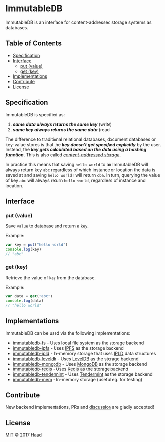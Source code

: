 # ImmutableDB

ImmutableDB is an interface for content-addressed storage systems as databases.

## Table of Contents
- [Specification](#specification)
- [Interface](#interface)
  * [put (value)](#put--value-)
  * [get (key)](#get--key-)
- [Implementations](#implementations)
- [Contribute](#contribute)
- [License](#License)

## Specification

ImmutableDB is specified as:
1. ***same data always returns the same key*** (write)
2. ***same key always returns the same data*** (read)

The difference to traditional relational databases, document databases or key-value stores is that the ***key doesn't get specified explicitly*** by the user. Instead, the ***key gets calculated based on the data using a hashing function***. This is also called *[content-addressed storage](https://en.wikipedia.org/wiki/Content-addressable_storage)*.

In practice this means that saving `hello world` to an ImmutableDB will always return key `abc` regardless of which instance or location the data is saved at and saving `hello world!` will return `cba`. In turn, querying the value of key `abc` will always return `hello world`, regardless of instance and location. 

## Interface

### put (value)

Save `value` to database and return a `key`.

Example:
```js
var key = put("hello world")
console.log(key)
// "abc"
```

### get (key)

Retrieve the value of `key` from the database.

Example:
```js
var data = get("abc")
console.log(data)
// "hello world"
```

## Implementations

ImmutableDB can be used via the following implementations:
- [immutabledb-fs](https://github.com/haadcode/immutabledb/blob/master/src/immutabledb-fs.js) - Uses local file system as the storage backend
- [immutabledb-ipfs](https://github.com/haadcode/immutabledb/blob/master/src/immutabledb-ipfs.js) - Uses [IPFS](https://ipfs.io) as the storage backend
- [immutabledb-ipld](https://github.com/haadcode/immutabledb/blob/master/src/immutabledb-ipld.js) - In-memory storage that uses [IPLD](https://ipld.io/) data structures
- [immutabledb-leveldb](https://github.com/haadcode/immutabledb/blob/master/src/immutabledb-leveldb.js) - Uses [LevelDB]() as the storage backend
- [immutabledb-mongodb](https://github.com/haadcode/immutabledb/blob/master/src/immutabledb-mongodb.js) - Uses [MongoDB]() as the storage backend
- [immutabledb-redis](https://github.com/haadcode/immutabledb/blob/master/src/immutabledb-redis.js) - Uses [Redis]() as the storage backend
- [immutabledb-tendermint](https://github.com/haadcode/immutabledb/blob/master/src/immutabledb-tendermint.js) - Uses [Tendermint](https://tendermint.com/) as the storage backend
- [immutabledb-mem](https://github.com/haadcode/immutabledb/blob/master/src/immutabledb-mem.js) - In-memory storage (useful eg. for testing)

## Contribute

New backend implementations, PRs and [discussion](https://github.com/haadcode/immutabledb/issues) are gladly accepted!

## License

[MIT](LICENSE) © 2017 [Haad](https://github.com/haadcode)

